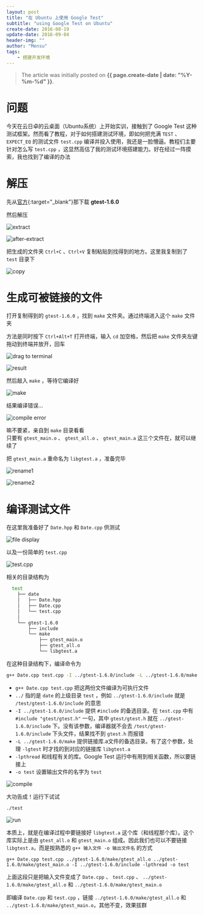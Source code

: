 ```yaml
---
layout: post
title: "在 Ubuntu 上使用 Google Test"
subtitle: "using Google Test on Ubuntu"
create-date: 2016-08-19
update-date: 2016-09-04
header-img: ""
author: "Mensu"
tags:
    - 搭建开发环境
---
```


> The article was initially posted on **{{ page.create-date | date: "%Y-%m-%d" }}**.

# 问题

今天在云日卓的云桌面（Ubuntu系统）上开始实训，接触到了 Google Test 这种测试框架。然而看了教程，对于如何搭建测试环境，即如何把充满 ``TEST`` 、 ``EXPECT_EQ`` 的测试文件 ``test.cpp`` 编译并投入使用，我还是一脸懵逼。教程们主要针对怎么写 ``test.cpp`` ，这显然高估了我的测试环境搭建能力。好在经过一阵摸索，我也找到了编译的办法

# 解压

先从[官方](https://github.com/google/googletest/releases){:target="_blank"}那下载 **gtest-1.6.0**

然后解压

![extract](http://7xrahq.com1.z0.glb.clouddn.com/using-google-test-on-ubuntu-extract.png)

![after-extract](http://7xrahq.com1.z0.glb.clouddn.com/using-google-test-on-ubuntu-after-extract.png)

把生成的文件夹 ``Ctrl+C`` 、``Ctrl+V`` 复制粘贴到找得到的地方。这里我复制到了 ``test`` 目录下

![copy](http://7xrahq.com1.z0.glb.clouddn.com/using-google-test-on-ubuntu-copy.png)

# 生成可被链接的文件

打开复制得到的 ``gtest-1.6.0`` ，找到 ``make`` 文件夹。通过终端进入这个 ``make`` 文件夹

方法是同时按下 ``Ctrl+Alt+T`` 打开终端，输入 ``cd`` 加空格，然后把 ``make`` 文件夹左键拖动到终端并放开，回车

![drag to terminal](http://7xrahq.com1.z0.glb.clouddn.com/using-google-test-on-ubuntu-cd-drag.png)

![result](http://7xrahq.com1.z0.glb.clouddn.com/using-google-test-on-ubuntu-cd-result.png)

然后敲入 ``make`` ，等待它编译好

![make](http://7xrahq.com1.z0.glb.clouddn.com/using-google-test-on-ubuntu-make.png)

结果编译错误...

![compile error](http://7xrahq.com1.z0.glb.clouddn.com/using-google-test-on-ubuntu-error.png)

嘛不要紧，亲自到 ``make`` 目录看看  
只要有 ``gtest_main.o`` 、 ``gtest_all.o`` 、 ``gtest_main.a`` 这三个文件在，就可以继续了

把 ``gtest_main.a`` 重命名为 ``libgtest.a`` ，准备完毕

![rename1](http://7xrahq.com1.z0.glb.clouddn.com/using-google-test-on-ubuntu-rename1.png)

![rename2](http://7xrahq.com1.z0.glb.clouddn.com/using-google-test-on-ubuntu-rename2.png)

# 编译测试文件

在这里我准备好了 ``Date.hpp`` 和 ``Date.cpp`` 供测试

![file display](http://7xrahq.com1.z0.glb.clouddn.com/using-google-test-on-ubuntu-test1.png)

以及一份简单的 ``test.cpp``

![test.cpp](http://7xrahq.com1.z0.glb.clouddn.com/using-google-test-on-ubuntu-test2.png)

相关的目录结构为

~~~bash
  test
    ├── date
    │   ├── Date.hpp
    │   ├── Date.cpp
    │   └── test.cpp
    │
    └── gtest-1.6.0
        ├── include
        └── make
            ├── gtest_main.o
            ├── gtest_all.o
            └── libgtest.a
~~~

在这种目录结构下，编译命令为

~~~bash
g++ Date.cpp test.cpp -I ../gtest-1.6.0/include -L ../gtest-1.6.0/make -lgtest -lpthread -o test
~~~

- ``g++ Date.cpp test.cpp`` 把这两份文件编译为可执行文件
- ``../`` 指的是 ``date`` 的上级目录 ``test`` ，例如 ``../gtest-1.6.0/include`` 就是 ``/test/gtest-1.6.0/include`` 的意思
- ``-I ../gtest-1.6.0/include`` 提供 ``#include`` 的备选目录。在 ``test.cpp`` 中有 ``#include "gtest/gtest.h"`` 一句，其中 ``gtest/gtest.h`` 就在 ``../gtest-1.6.0/include`` 下。没有该参数，编译器就不会去 ``/test/gtest-1.6.0/include`` 下头文件，结果找不到 ``gtest.h`` 而报错
- ``-L ../gtest-1.6.0/make`` 提供链接库.a文件的备选目录。有了这个参数，处理 ``-lgtest`` 时才找的到对应的链接库 ``libgtest.a``
- ``-lpthread`` 和线程有关的库。Google Test 运行中有用到相关函数，所以要链接上
- ``-o test`` 设置输出文件的名字为 ``test``

![compile](http://7xrahq.com1.z0.glb.clouddn.com/using-google-test-on-ubuntu-test3.png)

大功告成！运行下试试

~~~bash
./test
~~~

![run](http://7xrahq.com1.z0.glb.clouddn.com/using-google-test-on-ubuntu-test4.png)

本质上，就是在编译过程中要链接好 ``libgtest.a`` 这个库（和线程那个库）。这个库实际上是由 ``gtest_all.o`` 和 ``gtest_main.o`` 组成。因此我们也可以不要链接 ``libgtest.a``，而是按熟悉的 ``g++ 输入文件 -o 输出文件名`` 的方式

~~~
g++ Date.cpp test.cpp ../gtest-1.6.0/make/gtest_all.o ../gtest-1.6.0/make/gtest_main.o -I ../gtest-1.6.0/include -lpthread -o test
~~~

上面这段只是把输入文件变成了 ``Date.cpp`` 、 ``test.cpp`` 、 ``../gtest-1.6.0/make/gtest_all.o`` 和 ``../gtest-1.6.0/make/gtest_main.o``

即编译 ``Date.cpp`` 和 ``test.cpp`` ，链接 ``../gtest-1.6.0/make/gtest_all.o`` 和 ``../gtest-1.6.0/make/gtest_main.o``，其他不变，效果拔群
